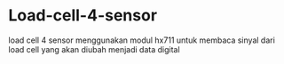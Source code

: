 # Load-cell-4-sensor
load cell 4 sensor menggunakan modul hx711 untuk membaca sinyal dari load cell yang akan diubah menjadi data digital
